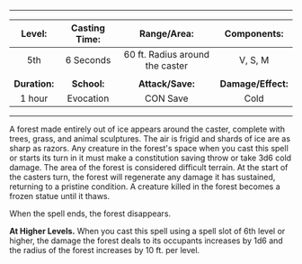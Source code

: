 ***

| Level: | Casting Time: | Range/Area: | Components: |
| :-: | :-: | :-: | :-: |
| 5th | 6 Seconds | 60 ft. Radius around the caster | V, S, M |
||
| **Duration:** | **School:** | **Attack/Save:** | **Damage/Effect:** |
| 1 hour | Evocation | CON Save | Cold |

***

A forest made entirely out of ice appears around the caster, complete with trees, grass, and animal sculptures.
The air is frigid and shards of ice are as sharp as razors.
Any creature in the forest's space when you cast this spell or starts its turn in it must make a constitution saving throw or take 3d6 cold damage.
The area of the forest is considered difficult terrain.
At the start of the casters turn, the forest will regenerate any damage it has sustained, returning to a pristine condition.
A creature killed in the forest becomes a frozen statue until it thaws.

When the spell ends, the forest disappears.

**At Higher Levels.** When you cast this spell using a spell slot of 6th level or higher, the damage the forest deals to its occupants increases by 1d6 and the radius of the forest increases by 10 ft. per level.